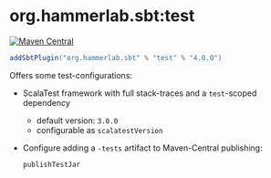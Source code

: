 # org.hammerlab.sbt:test

[![Maven Central](https://img.shields.io/badge/maven%20central-4.0.0-green.svg)](http://search.maven.org/#search%7Cga%7C1%7Cg%3A%22org.hammerlab.sbt%22%20a%3A%test%22)

```scala
addSbtPlugin("org.hammerlab.sbt" % "test" % "4.0.0")
```

Offers some test-configurations:

- ScalaTest framework with full stack-traces and a `test`-scoped dependency
	- default version: `3.0.0`
	- configurable as `scalatestVersion`
- Configure adding a `-tests` artifact to Maven-Central publishing:

  ```scala
  publishTestJar
  ```
